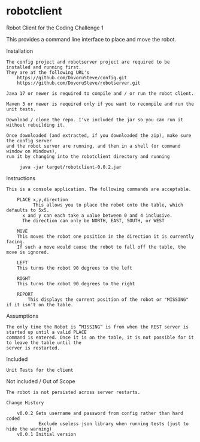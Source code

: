 # robotclient

Robot Client for the Coding Challenge 1


This provides a command line interface to place and move the robot.

Installation

	The config project and robotserver project are required to be installed and running first.
	They are at the following URL's
	    https://github.com/DovoruSteve/config.git
	    https://github.com/DovoruSteve/robotserver.git
	    
	Java 17 or newer is required to compile and / or run the robot client.

	Maven 3 or newer is required only if you want to recompile and run the unit tests.

	Download / clone the repo. I've included the jar so you can run it without rebuilding it.

	Once downloaded (and extracted, if you downloaded the zip), make sure the config server
	and the robot server are running, and then in a shell (or command window on Windows), 
	run it by changing into the robotclient directory and running 

	     java -jar target/robotclient-0.0.2.jar


Instructions

	This is a console application. The following commands are acceptable.

	    PLACE x,y,direction
	    	  This allows you to place the robot onto the table, which defaults to 5x5.
		  x and y can each take a value between 0 and 4 inclusive.
		  The direction can only be NORTH, EAST, SOUTH, or WEST

	    MOVE
		This moves the robot one position in the direction it is currently facing.
		If such a move would cause the robot to fall off the table, the move is ignored.

	    LEFT
		This turns the robot 90 degrees to the left

	    RIGHT
		This turns the robot 90 degrees to the right

	    REPORT
	        This displays the current position of the robot or "MISSING" if it isn't on the table.
		

Assumptions

	The only time the Robot is “MISSING” is from when the REST server is started up until a valid PLACE
	command is entered. Once it is on the table, it is not possible for it to leave the table until the
	server is restarted.


Included

	Unit Tests for the client 


Not included / Out of Scope

	The robot is not persisted across server restarts. 

	Change History

		v0.0.2 Gets username and password from config rather than hard coded 
				Exclude useless json library when running tests (just to hide the warning) 
		v0.0.1 Initial version 
	